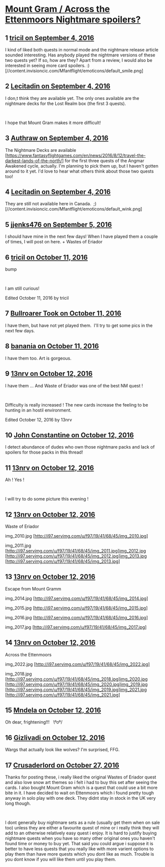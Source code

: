 # [Mount Gram / Across the Ettenmoors Nightmare spoilers?](https://community.fantasyflightgames.com/topic/229289-mount-gram-across-the-ettenmoors-nightmare-spoilers/)

## 1 [tricil on September 4, 2016](https://community.fantasyflightgames.com/topic/229289-mount-gram-across-the-ettenmoors-nightmare-spoilers/?do=findComment&comment=2398992)

I kind of liked both quests in normal mode and the nightmare release article sounded interesting. Has anybody played the nightmare versions of these two quests yet? If so, how are they? Apart from a review, I would also be interested in seeing more card spoilers. :) [//content.invisioncic.com/Mfantflight/emoticons/default_smile.png]

## 2 [Lecitadin on September 4, 2016](https://community.fantasyflightgames.com/topic/229289-mount-gram-across-the-ettenmoors-nightmare-spoilers/?do=findComment&comment=2399132)

I don,t think they are available yet. The only ones available are the nightmare decks for the Lost Realm box (the first 3 quests).

 

I hope that Mount Gram makes it more difficult!

## 3 [Authraw on September 4, 2016](https://community.fantasyflightgames.com/topic/229289-mount-gram-across-the-ettenmoors-nightmare-spoilers/?do=findComment&comment=2399260)

The Nightmare Decks are available [https://www.fantasyflightgames.com/en/news/2016/8/12/travel-the-darkest-lands-of-the-north/] for the first three quests of the Angmar Awakened cycle, actually. I'm planning to pick them up, but I haven't gotten around to it yet. I'd love to hear what others think about those two quests too!

## 4 [Lecitadin on September 4, 2016](https://community.fantasyflightgames.com/topic/229289-mount-gram-across-the-ettenmoors-nightmare-spoilers/?do=findComment&comment=2399396)

They are still not available here in Canada.  ;) [//content.invisioncic.com/Mfantflight/emoticons/default_wink.png]

## 5 [jjenks476 on September 5, 2016](https://community.fantasyflightgames.com/topic/229289-mount-gram-across-the-ettenmoors-nightmare-spoilers/?do=findComment&comment=2399503)

I should have mine in the next few days! When I have played them a couple of times, I will post on here. + Wastes of Eriador

## 6 [tricil on October 11, 2016](https://community.fantasyflightgames.com/topic/229289-mount-gram-across-the-ettenmoors-nightmare-spoilers/?do=findComment&comment=2451924)

bump

 

I am still curious!

Edited October 11, 2016 by tricil

## 7 [Bullroarer Took on October 11, 2016](https://community.fantasyflightgames.com/topic/229289-mount-gram-across-the-ettenmoors-nightmare-spoilers/?do=findComment&comment=2451941)

I have them, but have not yet played them.  I'll try to get some pics in the next few days.

## 8 [banania on October 11, 2016](https://community.fantasyflightgames.com/topic/229289-mount-gram-across-the-ettenmoors-nightmare-spoilers/?do=findComment&comment=2452304)

I have them too. Art is gorgeous.

## 9 [13nrv on October 12, 2016](https://community.fantasyflightgames.com/topic/229289-mount-gram-across-the-ettenmoors-nightmare-spoilers/?do=findComment&comment=2453118)

I have them ... And Waste of Eriador was one of the best NM quest !

 

Difficulty is really increased ! The new cards increase the feeling to be hunting in an hostil environment.

Edited October 12, 2016 by 13nrv

## 10 [John Constantine on October 12, 2016](https://community.fantasyflightgames.com/topic/229289-mount-gram-across-the-ettenmoors-nightmare-spoilers/?do=findComment&comment=2453128)

I detect abundance of dudes who own those nightmare packs and lack of spoilers for those packs in this thread!

## 11 [13nrv on October 12, 2016](https://community.fantasyflightgames.com/topic/229289-mount-gram-across-the-ettenmoors-nightmare-spoilers/?do=findComment&comment=2453137)

Ah ! Yes !

 

I will try to do some picture this evening !

## 12 [13nrv on October 12, 2016](https://community.fantasyflightgames.com/topic/229289-mount-gram-across-the-ettenmoors-nightmare-spoilers/?do=findComment&comment=2454031)

Waste of Eriador

img_2010.jpg [http://i97.servimg.com/u/f97/19/41/68/45/img_2010.jpg]

img_2011.jpg [http://i97.servimg.com/u/f97/19/41/68/45/img_2011.jpg]img_2012.jpg [http://i97.servimg.com/u/f97/19/41/68/45/img_2012.jpg]img_2013.jpg [http://i97.servimg.com/u/f97/19/41/68/45/img_2013.jpg]

## 13 [13nrv on October 12, 2016](https://community.fantasyflightgames.com/topic/229289-mount-gram-across-the-ettenmoors-nightmare-spoilers/?do=findComment&comment=2454043)

Escape from Mount Gramm

img_2014.jpg [http://i97.servimg.com/u/f97/19/41/68/45/img_2014.jpg]

img_2015.jpg [http://i97.servimg.com/u/f97/19/41/68/45/img_2015.jpg]

img_2016.jpg [http://i97.servimg.com/u/f97/19/41/68/45/img_2016.jpg]

img_2017.jpg [http://i97.servimg.com/u/f97/19/41/68/45/img_2017.jpg]

## 14 [13nrv on October 12, 2016](https://community.fantasyflightgames.com/topic/229289-mount-gram-across-the-ettenmoors-nightmare-spoilers/?do=findComment&comment=2454053)

Across the Ettenmoors

img_2022.jpg [http://i97.servimg.com/u/f97/19/41/68/45/img_2022.jpg]

img_2018.jpg [http://i97.servimg.com/u/f97/19/41/68/45/img_2018.jpg]img_2020.jpg [http://i97.servimg.com/u/f97/19/41/68/45/img_2020.jpg]img_2019.jpg [http://i97.servimg.com/u/f97/19/41/68/45/img_2019.jpg]img_2021.jpg [http://i97.servimg.com/u/f97/19/41/68/45/img_2021.jpg]

## 15 [Mndela on October 12, 2016](https://community.fantasyflightgames.com/topic/229289-mount-gram-across-the-ettenmoors-nightmare-spoilers/?do=findComment&comment=2454105)

Oh dear, frightening!!!   \ºoº/

## 16 [Gizlivadi on October 12, 2016](https://community.fantasyflightgames.com/topic/229289-mount-gram-across-the-ettenmoors-nightmare-spoilers/?do=findComment&comment=2454128)

Wargs that actually look like wolves? I'm surprised, FFG.

## 17 [Crusaderlord on October 27, 2016](https://community.fantasyflightgames.com/topic/229289-mount-gram-across-the-ettenmoors-nightmare-spoilers/?do=findComment&comment=2476776)

Thanks for posting these, i really liked the original Wastes of Eriador quest and also love snow art themes so i felt i had to buy this set after seeing the cards. I also bought Mount Gram which is a quest that could use a bit more bite in it. I have decided to wait on Ettenmoors which i found pretty tough anyway in solo play with one deck. They didnt stay in stock in the UK very long though.

 

I dont generally buy nightmare sets as a rule (usually get them when on sale too) unless they are either a favourite quest of mine or i really think they will add to an otherwise relatively easy quest i enjoy. It is hard to justify buying nightmare quests when you have so many other original ones you haven't found time or money to buy yet. That said you could argue i suppose it is better to have less quests that you really like with more varient options to play them than have more quests which you dont like as much. Trouble is you dont know if you will like them until you play them.

